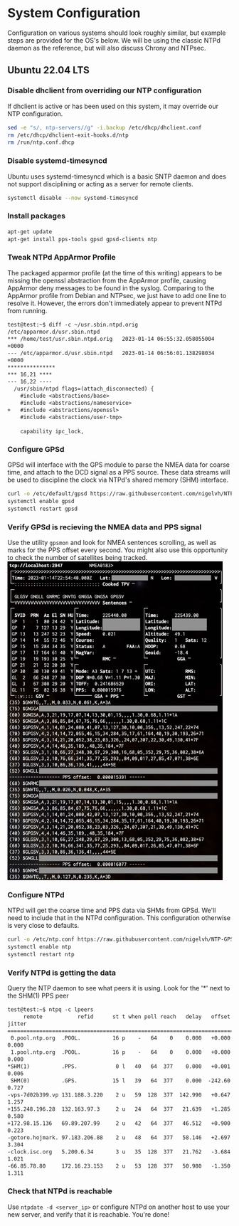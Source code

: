 # System Configuration
Configuration on various systems should look roughly similar, but example steps are provided for the OS's below. We will be using the classic NTPd daemon as the reference, but will also discuss Chrony and NTPsec.

## Ubuntu 22.04 LTS
### Disable dhclient from overriding our NTP configuration
If dhclient is active or has been used on this system, it may override our NTP configuration.
```bash
sed -e "s/, ntp-servers//g" -i.backup /etc/dhcp/dhclient.conf
rm /etc/dhcp/dhclient-exit-hooks.d/ntp
rm /run/ntp.conf.dhcp
```
### Disable systemd-timesyncd
Ubuntu uses systemd-timesyncd which is a basic SNTP daemon and does not support disciplining or acting as a server for remote clients.
```bash
systemctl disable --now systemd-timesyncd
```
### Install packages
```bash
apt-get update
apt-get install pps-tools gpsd gpsd-clients ntp
```
### Tweak NTPd AppArmor Profile
The packaged apparmor profile (at the time of this writing) appears to be missing the openssl abstraction from the AppArmor profile, causing AppArmor deny messages to be found in the syslog. Comparing to the AppArmor profile from Debian and NTPsec, we just have to add one line to resolve it. However, the errors don't immediately appear to prevent NTPd from running.
```
test@test:~$ diff -c ~/usr.sbin.ntpd.orig /etc/apparmor.d/usr.sbin.ntpd
*** /home/test/usr.sbin.ntpd.orig	2023-01-14 06:55:32.058055004 +0000
--- /etc/apparmor.d/usr.sbin.ntpd	2023-01-14 06:56:01.138298034 +0000
***************
*** 16,21 ****
--- 16,22 ----
  /usr/sbin/ntpd flags=(attach_disconnected) {
    #include <abstractions/base>
    #include <abstractions/nameservice>
+   #include <abstractions/openssl>
    #include <abstractions/user-tmp>
  
    capability ipc_lock,
```
### Configure GPSd
GPSd will interface with the GPS module to parse the NMEA data for coarse time, and attach to the DCD signal as a PPS source. These data streams will be used to discipline the clock via NTPd's shared memory (SHM) interface.
```bash
curl -o /etc/default/gpsd https://raw.githubusercontent.com/nigelvh/NTP-GPS/main/Software/Files/gpsd.conf
systemctl enable gpsd
systemctl restart gpsd
```
### Verify GPSd is recieving the NMEA data and PPS signal
Use the utility `gpsmon` and look for NMEA sentences scrolling, as well as marks for the PPS offset every second. You might also use this opportunity to check the number of satellites being tracked.
<img src="https://github.com/nigelvh/NTP-GPS/raw/main/Software/gpsd_screenshot.jpg" width="484" height="717" align="center">
### Configure NTPd
NTPd will get the coarse time and PPS data via SHMs from GPSd. We'll need to include that in the NTPd configuration. This configuration otherwise is very close to defaults.
```bash
curl -o /etc/ntp.conf https://raw.githubusercontent.com/nigelvh/NTP-GPS/main/Software/Files/ntpd.conf
systemctl enable ntp
systemctl restart ntp
```
### Verify NTPd is getting the data
Query the NTP daemon to see what peers it is using. Look for the '*' next to the SHM(1) PPS peer
```
test@test:~$ ntpq -c lpeers
     remote           refid      st t when poll reach   delay   offset  jitter
==============================================================================
 0.pool.ntp.org  .POOL.          16 p    -   64    0    0.000   +0.000   0.000
 1.pool.ntp.org  .POOL.          16 p    -   64    0    0.000   +0.000   0.000
*SHM(1)          .PPS.            0 l   40   64  377    0.000   +0.001   0.006
 SHM(0)          .GPS.           15 l   39   64  377    0.000  -242.60   0.727
-vps-7d02b399.vp 131.188.3.220    2 u   59  128  377  142.990   +0.647   1.257
+155.248.196.28  132.163.97.3     2 u   24   64  377   21.639   +1.285   0.580
+172.98.15.136   69.89.207.99     2 u   42   64  377   46.512   +0.900   0.223
-gotoro.hojmark. 97.183.206.88    2 u   48   64  377   58.146   +2.697   3.304
-clock.isc.org   5.200.6.34       3 u   35  128  377   21.762   -3.684   1.021
-66.85.78.80     172.16.23.153    2 u   53  128  377   50.980   -1.350   1.311
```
### Check that NTPd is reachable
Use `ntpdate -d <server_ip>` or configure NTPd on another host to use your new server, and verify that it is reachable. You're done!
